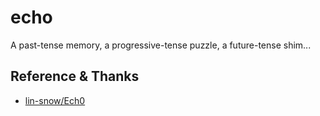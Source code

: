 # echo

A past-tense memory, a progressive-tense puzzle, a future-tense shim... <!-- or a trap of our own making? -->
## Reference & Thanks

- [lin-snow/Ech0](https://github.com/lin-snow/Ech0)
